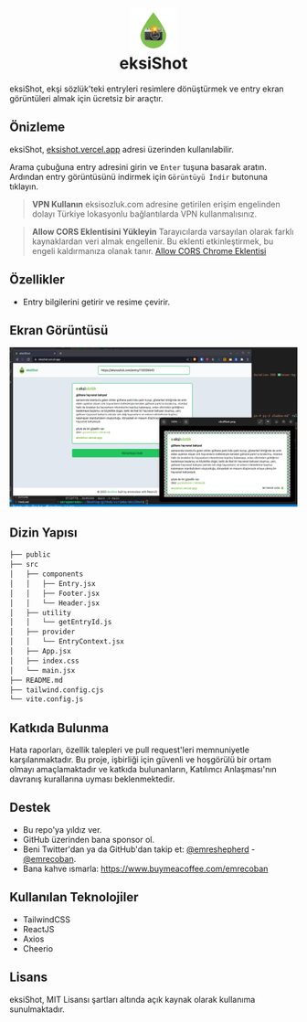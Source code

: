 <h1 align="center"><img src="public/img/eksiShot_logo.png" height="80" align="center" /><br />eksiShot</h1>

eksiShot, ekşi sözlük'teki entryleri resimlere dönüştürmek ve entry ekran görüntüleri almak için ücretsiz bir araçtır.

## Önizleme
eksiShot, [eksishot.vercel.app](https://eksishot.vercel.app) adresi üzerinden kullanılabilir.

Arama çubuğuna entry adresini girin ve `Enter` tuşuna basarak aratın. Ardından entry görüntüsünü indirmek için `Görüntüyü İndir` butonuna tıklayın.

> **VPN Kullanın**
> eksisozluk.com adresine getirilen erişim engelinden dolayı Türkiye lokasyonlu bağlantılarda VPN kullanmalısınız.

> **Allow CORS Eklentisini Yükleyin**
> Tarayıcılarda varsayılan olarak farklı kaynaklardan veri almak engellenir. Bu eklenti etkinleştirmek, bu engeli kaldırmanıza olanak tanır. [Allow CORS Chrome Eklentisi](https://chrome.google.com/webstore/detail/allow-cors-access-control/lhobafahddgcelffkeicbaginigeejlf?hl=en)

## Özellikler
- Entry bilgilerini getirir ve resime çevirir.

## Ekran Görüntüsü
![eksiShot](github_assets/ss1.png)

## Dizin Yapısı
```bash
├── public
├── src
│   ├── components
│   │   ├── Entry.jsx
│   │   ├── Footer.jsx
│   │   └── Header.jsx
│   ├── utility
│   │   └── getEntryId.js
│   ├── provider
│   │   └── EntryContext.jsx
│   ├── App.jsx
│   ├── index.css
│   └── main.jsx
├── README.md
├── tailwind.config.cjs
└── vite.config.js
```

## Katkıda Bulunma
Hata raporları, özellik talepleri ve pull request'leri memnuniyetle karşılanmaktadır. Bu proje, işbirliği için güvenli ve hoşgörülü bir ortam olmayı amaçlamaktadır ve katkıda bulunanların, Katılımcı Anlaşması'nın davranış kurallarına uyması beklenmektedir.

## Destek
- Bu repo'ya yıldız ver.
- GitHub üzerinden bana sponsor ol.
- Beni Twitter'dan ya da GitHub'dan takip et: [@emreshepherd](https://twitter.com/emreshepherd) - [@emrecoban](https://github.com/emrecoban).
- Bana kahve ısmarla: https://www.buymeacoffee.com/emrecoban

## Kullanılan Teknolojiler
- TailwindCSS
- ReactJS
- Axios
- Cheerio

## Lisans
eksiShot, MIT Lisansı şartları altında açık kaynak olarak kullanıma sunulmaktadır.